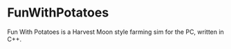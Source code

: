FunWithPotatoes
===============

Fun With Potatoes is a Harvest Moon style farming sim for the PC, written in C++.
